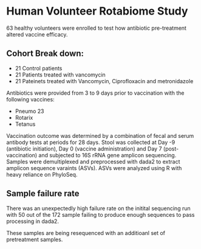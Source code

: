 # Human Volunteer Rotabiome Study

63 healthy volunteers were enrolled to test how antibiotic pre-treatment altered vaccine efficacy.

## Cohort Break down:

* 21 Control patients
* 21 Patients treated with vancomycin
* 21 Pateinets treated with Vancomycin, Ciprofloxacin and metronidazole

Antibiotics were provided from 3 to 9 days prior to vaccination with the following vaccines:

* Pneumo 23
* Rotarix
* Tetanus

Vaccination outcome was determined by a combination of fecal and serum antibody tests at periods for 28 days. Stool was collected at Day -9 (antibiotic initiation), Day 0 (vaccine administration) and Day 7 (post-vaccination) and subjected to 16S rRNA gene amplicon sequencing. Samples were demultiplexed and preprocessed with dada2 to extract amplicon sequence varaints (ASVs). ASVs were analyzed using R with heavy reliance on PhyloSeq.

## Sample failure rate

There was an unexpectedly high failure rate on the initital sequencing run with 50 out of the 172 sample failing to produce enough sequences to pass processing in dada2.

These samples are being resequenced with an additioanl set of pretreatment samples.
